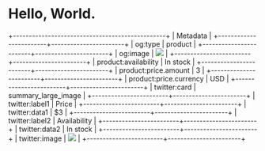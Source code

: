 # Hello, World.

+------------------------------------------------+
| Metadata                                       |
+------------------------+-----------------------+
| og:type                | product               |
+------------------------+-----------------------+
| og:image               | ![][image0]           |
+------------------------+-----------------------+
| product:availability   | In stock              |
+------------------------+-----------------------+
| product:price.amount   | 3                     |
+------------------------+-----------------------+
| product:price.currency | USD                   |
+------------------------+-----------------------+
| twitter:card           | summary\_large\_image |
+------------------------+-----------------------+
| twitter:label1         | Price                 |
+------------------------+-----------------------+
| twitter:data1          | $3                    |
+------------------------+-----------------------+
| twitter:label2         | Availability          |
+------------------------+-----------------------+
| twitter:data2          | In stock              |
+------------------------+-----------------------+
| twitter:image          | ![][image0]           |
+------------------------+-----------------------+

[image0]: /meta-image.png